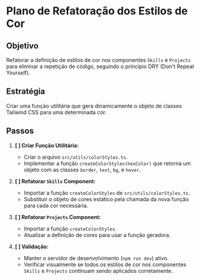 # Plano de Refatoração dos Estilos de Cor

## Objetivo
Refatorar a definição de estilos de cor nos componentes `Skills` e `Projects` para eliminar a repetição de código, seguindo o princípio DRY (Don't Repeat Yourself).

## Estratégia
Criar uma função utilitária que gera dinamicamente o objeto de classes Tailwind CSS para uma determinada cor.

## Passos

1.  **[ ] Criar Função Utilitária:**
    -   Criar o arquivo `src/utils/colorStyles.ts`.
    -   Implementar a função `createColorStyles(hexColor)` que retorna um objeto com as classes `border`, `text`, `bg`, e `hover`.

2.  **[ ] Refatorar `Skills` Component:**
    -   Importar a função `createColorStyles` de `src/utils/colorStyles.ts`.
    -   Substituir o objeto de cores estático pela chamada da nova função para cada cor necessária.

3.  **[ ] Refatorar `Projects` Component:**
    -   Importar a função `createColorStyles`.
    -   Atualizar a definição de cores para usar a função geradora.

4.  **[ ] Validação:**
    -   Manter o servidor de desenvolvimento (`npm run dev`) ativo.
    -   Verificar visualmente se todos os estilos de cor nos componentes `Skills` e `Projects` continuam sendo aplicados corretamente.